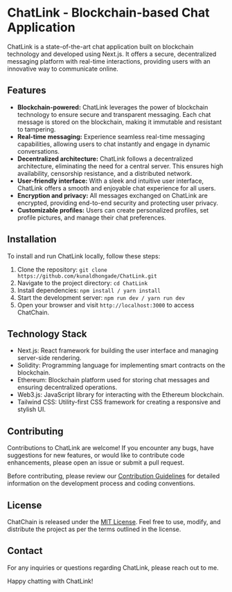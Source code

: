 # ChatLink - Blockchain-based Chat Application

ChatLink is a state-of-the-art chat application built on blockchain technology and developed using Next.js. It offers a secure, decentralized messaging platform with real-time interactions, providing users with an innovative way to communicate online.

## Features

- **Blockchain-powered:** ChatLink leverages the power of blockchain technology to ensure secure and transparent messaging. Each chat message is stored on the blockchain, making it immutable and resistant to tampering.
- **Real-time messaging:** Experience seamless real-time messaging capabilities, allowing users to chat instantly and engage in dynamic conversations.
- **Decentralized architecture:** ChatLink follows a decentralized architecture, eliminating the need for a central server. This ensures high availability, censorship resistance, and a distributed network.
- **User-friendly interface:** With a sleek and intuitive user interface, ChatLink offers a smooth and enjoyable chat experience for all users.
- **Encryption and privacy:** All messages exchanged on ChatLink are encrypted, providing end-to-end security and protecting user privacy.
- **Customizable profiles:** Users can create personalized profiles, set profile pictures, and manage their chat preferences.

## Installation

To install and run ChatLink locally, follow these steps:

1. Clone the repository: `git clone https://github.com/kunaldhongade/ChatLink.git`
2. Navigate to the project directory: `cd ChatLink`
3. Install dependencies: `npm install / yarn install`
4. Start the development server: `npm run dev / yarn run dev`
5. Open your browser and visit `http://localhost:3000` to access ChatChain.

## Technology Stack

- Next.js: React framework for building the user interface and managing server-side rendering.
- Solidity: Programming language for implementing smart contracts on the blockchain.
- Ethereum: Blockchain platform used for storing chat messages and ensuring decentralized operations.
- Web3.js: JavaScript library for interacting with the Ethereum blockchain.
- Tailwind CSS: Utility-first CSS framework for creating a responsive and stylish UI.

## Contributing

Contributions to ChatLink are welcome! If you encounter any bugs, have suggestions for new features, or would like to contribute code enhancements, please open an issue or submit a pull request.

Before contributing, please review our [Contribution Guidelines](CONTRIBUTING.md) for detailed information on the development process and coding conventions.

## License

ChatChain is released under the [MIT License](LICENSE). Feel free to use, modify, and distribute the project as per the terms outlined in the license.

## Contact

For any inquiries or questions regarding ChatLink, please reach out to me.

Happy chatting with ChatLink!
